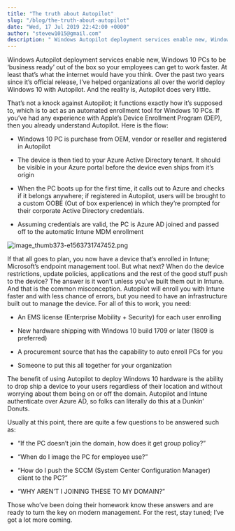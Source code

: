 ```yaml
---
title: "The truth about Autopilot"
slug: "/blog/the-truth-about-autopilot"
date: "Wed, 17 Jul 2019 22:42:00 +0000"
author: "stevew1015@gmail.com"
description: " Windows Autopilot deployment services enable new, Windows 10 PCs to be ‘business ready’ out of the box so your employees can get to work faster. At least that’s what the internet would have you think. Over the past two years since it’s official release, I’ve helped organizations all"
---
```


Windows Autopilot deployment services enable new, Windows 10 PCs to be ‘business ready’ out of the box so your employees can get to work faster. At least that’s what the internet would have you think. Over the past two years since it’s official release, I’ve helped organizations all over the world deploy Windows 10 with Autopilot. And the reality is, Autopilot does very little.

That’s not a knock against Autopilot; it functions exactly how it’s supposed to, which is to act as an automated enrollment tool for Windows 10 PCs. If you’ve had any experience with Apple’s Device Enrollment Program (DEP), then you already understand Autopilot. Here is the flow:

-   Windows 10 PC is purchase from OEM, vendor or reseller and registered in Autopilot
    
-   The device is then tied to your Azure Active Directory tenant. It should be visible in your Azure portal before the device even ships from it’s origin
    
-   When the PC boots up for the first time, it calls out to Azure and checks if it belongs anywhere; if registered in Autopilot, users will be brought to a custom OOBE (Out of box experience) in which they’re prompted for their corporate Active Directory credentials.
    
-   Assuming credentials are valid, the PC is Azure AD joined and passed off to the automatic Intune MDM enrollment
    

![image_thumb373-e1563731747452.png](https://images.squarespace-cdn.com/content/v1/5dd365a31aa1fd743bc30b8e/1581032505797-8TNCR8CQKC4XCMGCRAEL/image_thumb373-e1563731747452.png)

If that all goes to plan, you now have a device that’s enrolled in Intune; Microsoft’s endpoint management tool. But what next? When do the device restrictions, update policies, applications and the rest of the good stuff push to the device? The answer is it won’t unless you’ve built them out in Intune. And that is the common misconception. Autopilot will enroll you with Intune faster and with less chance of errors, but you need to have an infrastructure built out to manage the device. For all of this to work, you need:

-   An EMS license (Enterprise Mobility + Security) for each user enrolling
    
-   New hardware shipping with Windows 10 build 1709 or later (1809 is preferred)
    
-   A procurement source that has the capability to auto enroll PCs for you
    
-   Someone to put this all together for your organization
    

The benefit of using Autopilot to deploy Windows 10 hardware is the ability to drop ship a device to your users regardless of their location and without worrying about them being on or off the domain. Autopilot and Intune authenticate over Azure AD, so folks can literally do this at a Dunkin’ Donuts.

Usually at this point, there are quite a few questions to be answered such as:

-   “If the PC doesn’t join the domain, how does it get group policy?”
    
-   “When do I image the PC for employee use?”
    
-   “How do I push the SCCM (System Center Configuration Manager) client to the PC?”
    
-   “WHY AREN’T I JOINING THESE TO MY DOMAIN?”
    

Those who’ve been doing their homework know these answers and are ready to turn the key on modern management. For the rest, stay tuned; I’ve got a lot more coming.